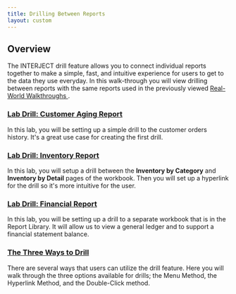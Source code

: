 ```yaml
---
title: Drilling Between Reports
layout: custom
---
```


##  **Overview**


The INTERJECT drill feature allows you to connect individual reports together to make a simple, fast, and intuitive experience for users to get to the data they use everyday. In this walk-through you will view drilling between reports with the same reports used in the previously viewed [ Real-World Walkthroughs ](/wAbout/Real-World-Walkthroughs.html) . 

###  [ Lab Drill: Customer Aging Report ](/wGetStarted/L-Drill-CustomerAging.html)

In this lab, you will be setting up a simple drill to the customer orders history. It's a great use case for creating the first drill. 

###  [ Lab Drill: Inventory Report ](/wGetStarted/L-Drill-InventoryReport.html)

In this lab, you will setup a drill between the **Inventory by Category** and **Inventory by Detail** pages of the workbook. Then you will set up a hyperlink for the drill so it's more intuitive for the user. 

###  [ Lab Drill: Financial Report ](/wGetStarted/L-Drill-FinancialReport.html)

In this lab, you will be setting up a drill to a separate workbook that is in the Report Library. It will allow us to view a general ledger and to support a financial statement balance. 

###  [ The Three Ways to Drill ](/wGetStarted/L-Drill-TheThreeWays.html)

There are several ways that users can utilize the drill feature. Here you will walk through the three options available for drills; the Menu Method, the Hyperlink Method, and the Double-Click method. 

  
  


  


  


  

